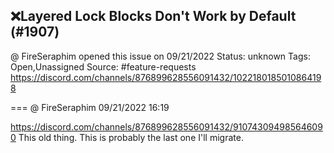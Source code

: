 ## ❌Layered Lock Blocks Don't Work by Default (#1907)
@ FireSeraphim opened this issue on 09/21/2022
Status: unknown
Tags: Open,Unassigned
Source: #feature-requests https://discord.com/channels/876899628556091432/1022180185010864198


=== @ FireSeraphim 09/21/2022 16:19

https://discord.com/channels/876899628556091432/910743094985646090 This old thing. This is probably the last one I'll migrate.
